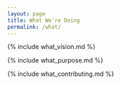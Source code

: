 ```yaml
---
layout: page
title: What We're Doing
permalink: /what/
---
```


{% include what_vision.md %}

{% include what_purpose.md %}

{% include what_contributing.md %}

